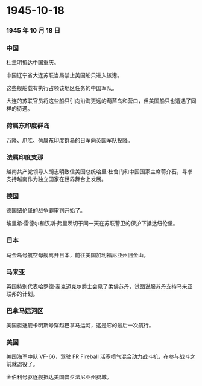 # 1945-10-18

### 1945 年 10 月 18 日

### 中国

杜聿明抵达中国重庆。

中国辽宁省大连苏联当局禁止美国船只进入该港。

这些舰船载有执行占领该地区任务的中国军队。

大连的苏联官员将这些船只引向沿海更远的葫芦岛和营口，但美国船只也遭遇了同样的待遇。

### 荷属东印度群岛

万隆、爪哇、荷属东印度群岛的日军向英国军队投降。

### 法属印度支那

越南共产党领导人胡志明致信美国总统哈里·杜鲁门和中国国家主席蒋介石，寻求支持越南作为独立国家在世界舞台上发展。

### 德国

德国纽伦堡的战争罪审判开始了。

埃里希·雷德尔和汉斯·弗里茨切于同一天在苏联警卫的保护下抵达纽伦堡。

### 日本

马金岛号航空母舰离开日本，前往美国加利福尼亚州旧金山。

### 马来亚

英国特别代表哈罗德·麦克迈克尔爵士会见了柔佛苏丹，试图说服苏丹支持马来亚联邦的计划。

### 巴拿马运河区

美国驱逐舰卡明斯号穿越巴拿马运河，这是它的最后一次航行。

### 美国

美国海军中队 VF-66，驾驶 FR Fireball
活塞喷气混合动力战斗机，在参与战斗之前就退役了。

金伯利号驱逐舰抵达美国宾夕法尼亚州费城。